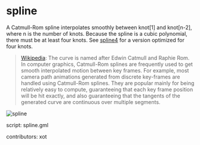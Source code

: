 spline
======

A Catmull-Rom spline interpolates smoothly between knot[1] and knot[n-2],
where n is the number of knots. Because the spline is a cubic polynomial,
there must be at least four knots. See [spline4] for a version optimized
for four knots.

> [Wikipedia]: The curve is named after Edwin Catmull and Raphie Rom.
> In computer graphics, Catmull-Rom splines are frequently used to get
> smooth interpolated motion between key frames. For example, most camera
> path animations generated from discrete key-frames are handled using
> Catmull-Rom splines. They are popular mainly for being relatively easy
> to compute, guaranteeing that each key frame position will be hit exactly,
> and also guaranteeing that the tangents of the generated curve are
> continuous over multiple segments.

![spline](/images/spline1.png "spline")

script: spline.gml

contributors: xot

[spline4]: /script/spline4
[Wikipedia]: http://en.wikipedia.org/wiki/Catmull-Rom_spline#Catmull.E2.80.93Rom_spline